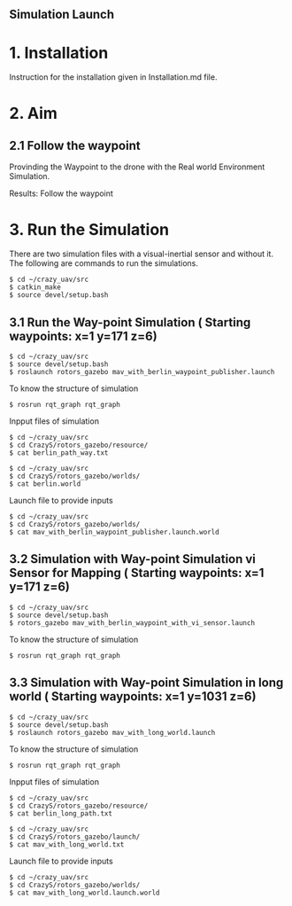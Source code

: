 Simulation Launch
-----------
# 1. Installation  
Instruction for the installation given in Installation.md file. 

# 2. Aim
## 2.1 Follow the waypoint 
Provinding the Waypoint to the drone with the Real world Environment Simulation.

Results: Follow the waypoint 

# 3. Run the Simulation 
There are two simulation files with a visual-inertial sensor and without it. The following are commands to run the simulations. 

```console 1
$ cd ~/crazy_uav/src
$ catkin_make
$ source devel/setup.bash
```
## 3.1 Run the Way-point  Simulation ( Starting waypoints: x=1 y=171 z=6)

```console 1
$ cd ~/crazy_uav/src
$ source devel/setup.bash
$ roslaunch rotors_gazebo mav_with_berlin_waypoint_publisher.launch
```
To know the structure of simulation  
```console 2
$ rosrun rqt_graph rqt_graph 
```
Inpput files of simulation  
```console 3
$ cd ~/crazy_uav/src
$ cd CrazyS/rotors_gazebo/resource/
$ cat berlin_path_way.txt
```
```
$ cd ~/crazy_uav/src
$ cd CrazyS/rotors_gazebo/worlds/
$ cat berlin.world
```

Launch file to provide inputs
```
$ cd ~/crazy_uav/src
$ cd CrazyS/rotors_gazebo/worlds/
$ cat mav_with_berlin_waypoint_publisher.launch.world
```


## 3.2 Simulation with  Way-point  Simulation  vi Sensor for Mapping ( Starting waypoints: x=1 y=171 z=6)


```console 1
$ cd ~/crazy_uav/src
$ source devel/setup.bash
$ rotors_gazebo mav_with_berlin_waypoint_with_vi_sensor.launch
```
To know the structure of simulation  
```console 2
$ rosrun rqt_graph rqt_graph 
```
## 3.3 Simulation with  Way-point  Simulation  in long world ( Starting waypoints: x=1 y=1031 z=6)

```console 1
$ cd ~/crazy_uav/src
$ source devel/setup.bash
$ roslaunch rotors_gazebo mav_with_long_world.launch 
```
To know the structure of simulation  
```console 2
$ rosrun rqt_graph rqt_graph 
```

Inpput files of simulation  
```console 3
$ cd ~/crazy_uav/src
$ cd CrazyS/rotors_gazebo/resource/
$ cat berlin_long_path.txt
```
```console 3
$ cd ~/crazy_uav/src
$ cd CrazyS/rotors_gazebo/launch/
$ cat mav_with_long_world.txt
```

Launch file to provide inputs
```
$ cd ~/crazy_uav/src
$ cd CrazyS/rotors_gazebo/worlds/
$ cat mav_with_long_world.launch.world
```



